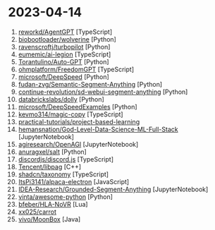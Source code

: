 # 2023-04-14

1. [reworkd/AgentGPT](https://github.com/reworkd/AgentGPT "🤖 Assemble, configure, and deploy autonomous AI Agents in your browser.") [TypeScript]
2. [biobootloader/wolverine](https://github.com/biobootloader/wolverine "") [Python]
3. [ravenscroftj/turbopilot](https://github.com/ravenscroftj/turbopilot "Turbopilot is an open source large-language-model based code completion engine that runs locally on CPU") [Python]
4. [eumemic/ai-legion](https://github.com/eumemic/ai-legion "An LLM-powered autonomous agent platform") [TypeScript]
5. [Torantulino/Auto-GPT](https://github.com/Torantulino/Auto-GPT "An experimental open-source attempt to make GPT-4 fully autonomous.") [Python]
6. [ohmplatform/FreedomGPT](https://github.com/ohmplatform/FreedomGPT "This codebase is for a React and Electron-based app that executes the FreedomGPT LLM locally (offline and private) on Mac and Windows using a chat-based interface (based on Alpaca Lora)") [TypeScript]
7. [microsoft/DeepSpeed](https://github.com/microsoft/DeepSpeed "DeepSpeed is a deep learning optimization library that makes distributed training and inference easy, efficient, and effective.") [Python]
8. [fudan-zvg/Semantic-Segment-Anything](https://github.com/fudan-zvg/Semantic-Segment-Anything "Automated dense category annotation engine that serves as the initial semantic labeling for the Segment Anything dataset (SA-1B).") [Python]
9. [continue-revolution/sd-webui-segment-anything](https://github.com/continue-revolution/sd-webui-segment-anything "Segment Anything for Stable Diffusion Webui") [Python]
10. [databrickslabs/dolly](https://github.com/databrickslabs/dolly "Databricks’ Dolly, a large language model trained on the Databricks Machine Learning Platform") [Python]
11. [microsoft/DeepSpeedExamples](https://github.com/microsoft/DeepSpeedExamples "Example models using DeepSpeed") [Python]
12. [kevmo314/magic-copy](https://github.com/kevmo314/magic-copy "Magic Copy is a Chrome extension that uses Meta's Segment Anything Model to extract a foreground object from an image and copy it to the clipboard.") [TypeScript]
13. [practical-tutorials/project-based-learning](https://github.com/practical-tutorials/project-based-learning "Curated list of project-based tutorials") 
14. [hemansnation/God-Level-Data-Science-ML-Full-Stack](https://github.com/hemansnation/God-Level-Data-Science-ML-Full-Stack "This roadmap contains 16 Chapters that can be completed in 8 months, whether you are a fresher in the field or an experienced professional who wants to transition into Data Science.") [JupyterNotebook]
15. [agiresearch/OpenAGI](https://github.com/agiresearch/OpenAGI "OpenAGI: When LLM Meets Domain Experts") [JupyterNotebook]
16. [anuragxel/salt](https://github.com/anuragxel/salt "Segment Anything Labelling Tool") [Python]
17. [discordjs/discord.js](https://github.com/discordjs/discord.js "A powerful JavaScript library for interacting with the Discord API") [TypeScript]
18. [Tencent/libpag](https://github.com/Tencent/libpag "The official rendering library for PAG (Portable Animated Graphics) files that renders After Effects animations natively across multiple platforms.") [C++]
19. [shadcn/taxonomy](https://github.com/shadcn/taxonomy "An open source application built using the new router, server components and everything new in Next.js 13.") [TypeScript]
20. [ItsPi3141/alpaca-electron](https://github.com/ItsPi3141/alpaca-electron "An even simpler way to run Alpaca") [JavaScript]
21. [IDEA-Research/Grounded-Segment-Anything](https://github.com/IDEA-Research/Grounded-Segment-Anything "Marrying Grounding DINO with Segment Anything & Stable Diffusion & BLIP & Whisper & ChatBot - Automatically Detect , Segment and Generate Anything with Image, Text, and Speech Inputs") [JupyterNotebook]
22. [vinta/awesome-python](https://github.com/vinta/awesome-python "A curated list of awesome Python frameworks, libraries, software and resources") [Python]
23. [bfeber/HLA-NoVR](https://github.com/bfeber/HLA-NoVR "NO VR Script for Half-Life: Alyx") [Lua]
24. [xx025/carrot](https://github.com/xx025/carrot "Free ChatGPT Site List 这儿为你准备了众多免费好用的ChatGPT镜像站点，当前100+站点") 
25. [vivo/MoonBox](https://github.com/vivo/MoonBox "月光宝盒：无侵入的流量录制与回放平台 A server-side traffic capture and replay platform with noninvasive") [Java]
